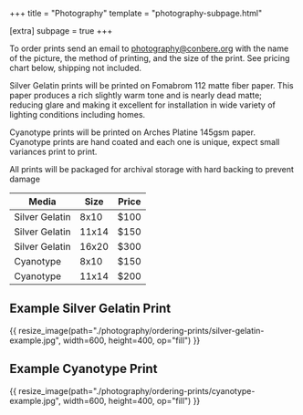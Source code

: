 +++
title = "Photography"
template = "photography-subpage.html"

[extra]
subpage = true
+++

<p>To order prints send an email to <a href="mailto:photography@conbere.org">photography@conbere.org</a> with the name of the picture, the method of printing, and the size of the print. See pricing chart below, shipping not included.</p>

<p>Silver Gelatin prints will be printed on Fomabrom 112 matte fiber paper. This paper produces a rich slightly warm tone and is nearly dead matte; reducing glare and making it excellent for installation in wide variety of lighting conditions including homes.</p>

<p>Cyanotype prints will be printed on Arches Platine 145gsm paper. Cyanotype prints are hand coated and each one is unique, expect small variances print to print.</p>

<p>All prints will be packaged for archival storage with hard backing to prevent damage</p>

<div class="wrapper-content-start">
<table>
    <thead>
        <tr>
            <th scope="col">Media</th>
            <th scope="col">Size</th>
            <th scope="col">Price</th>
        </tr>
    </thead>
    <tbody>
        <tr>
            <td>Silver Gelatin</td>
            <td>8x10</td>
            <td>$100</td>
        </tr>
        <tr>
            <td>Silver Gelatin</td>
            <td>11x14</td>
            <td>$150</td>
        </tr>
        <tr>
            <td>Silver Gelatin</td>
            <td>16x20</td>
            <td>$300</td>
        </tr>
        <tr>
            <td>Cyanotype</td>
            <td>8x10</td>
            <td>$150</td>
        </tr>
        <tr>
            <td>Cyanotype</td>
            <td>11x14</td>
            <td>$200</td>
        </tr>
    </tbody>
</table>
</div>


<h2>Example Silver Gelatin Print</h2>

{{ resize_image(path="./photography/ordering-prints/silver-gelatin-example.jpg", width=600, height=400, op="fill") }}

<h2>Example Cyanotype Print</h2>

{{ resize_image(path="./photography/ordering-prints/cyanotype-example.jpg", width=600, height=400, op="fill") }}
